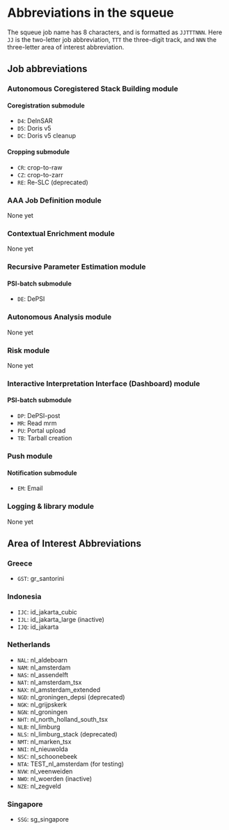 # Abbreviations in the squeue

The squeue job name has 8 characters, and is formatted as `JJTTTNNN`. 
Here `JJ` is the two-letter job abbreviation, `TTT` the three-digit track, 
and `NNN` the three-letter area of interest abbreviation.

## Job abbreviations

### Autonomous Coregistered Stack Building module

#### Coregistration submodule

- `D4`: DeInSAR
- `D5`: Doris v5
- `DC`: Doris v5 cleanup

#### Cropping submodule

- `CR`: crop-to-raw
- `CZ`: crop-to-zarr
- `RE`: Re-SLC (deprecated)

### AAA Job Definition module

None yet

### Contextual Enrichment module

None yet

### Recursive Parameter Estimation module

#### PSI-batch submodule

- `DE`: DePSI

### Autonomous Analysis module

None yet

### Risk module

None yet

### Interactive Interpretation Interface (Dashboard) module

#### PSI-batch submodule

- `DP`: DePSI-post
- `MR`: Read mrm
- `PU`: Portal upload
- `TB`: Tarball creation

### Push module

#### Notification submodule

- `EM`: Email

### Logging & library module

None yet

## Area of Interest Abbreviations

### Greece

- `GST`: gr_santorini

### Indonesia

- `IJC`: id_jakarta_cubic
- `IJL`: id_jakarta_large (inactive)
- `IJQ`: id_jakarta

### Netherlands

- `NAL`: nl_aldeboarn
- `NAM`: nl_amsterdam
- `NAS`: nl_assendelft
- `NAT`: nl_amsterdam_tsx
- `NAX`: nl_amsterdam_extended
- `NGD`: nl_groningen_depsi (deprecated)
- `NGK`: nl_grijpskerk
- `NGN`: nl_groningen
- `NHT`: nl_north_holland_south_tsx
- `NLB`: nl_limburg
- `NLS`: nl_limburg_stack (deprecated)
- `NMT`: nl_marken_tsx
- `NNI`: nl_nieuwolda
- `NSC`: nl_schoonebeek
- `NTA`: TEST_nl_amsterdam (for testing)
- `NVW`: nl_veenweiden
- `NWO`: nl_woerden (inactive)
- `NZE`: nl_zegveld

### Singapore

- `SSG`: sg_singapore